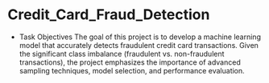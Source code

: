 # Credit_Card_Fraud_Detection
- Task Objectives
The goal of this project is to develop a machine learning model that accurately detects fraudulent credit card transactions.
Given the significant class imbalance (fraudulent vs. non-fraudulent transactions), the project emphasizes the importance of advanced sampling techniques, model selection, and performance evaluation.
